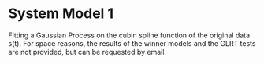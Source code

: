 # System Model 1

Fitting a Gaussian Process on the cubin spline function of the original data s(t). For space reasons, the results of the winner models and the GLRT tests are not provided, but can be requested by email.
